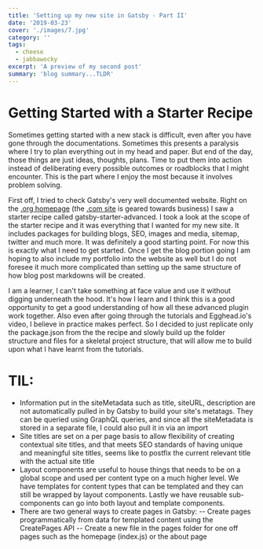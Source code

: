 ```yaml
---
title: 'Setting up my new site in Gatsby - Part II'
date: '2019-03-23'
cover: './images/7.jpg'
category: ''
tags:
  - cheese
  - jabbawocky
excerpt: 'A preview of my second post'
summary: 'blog summary...TLDR'
---
```


# Getting Started with a Starter Recipe

Sometimes getting started with a new stack is difficult, even after you have gone through the documentations. Sometimes this presents a paralysis where I try to plan everything out in my head and paper. But end of the day, those things are just ideas, thoughts, plans. Time to put them into action instead of deliberating every possible outcomes or roadblocks that I might encounter. This is the part where I enjoy the most because it involves problem solving.

First off, I tried to check Gatsby's very well documented website. Right on the [.org homepage](https://www.gatsbyjs.org) (the [.com site](https://www.gatsbyjs.com/) is geared towards business) I saw a starter recipe called gatsby-starter-advanced. I took a look at the scope of the starter recipe and it was everything that I wanted for my new site. It includes packages for building blogs, SEO, images and media, sitemap, twitter and much more. It was definitely a good starting point. For now this is exactly what I need to get started. Once I get the blog portion going I am hoping to also include my portfolio into the website as well but I do not foresee it much more complicated than setting up the same structure of how blog post markdowns will be created.

I am a learner, I can't take something at face value and use it without digging underneath the hood. It's how I learn and I think this is a good opportunity to get a good understanding of how all these advanced plugin work together. Also even after going through the tutorials and Egghead.io's video, I believe in practice makes perfect. So I decided to just replicate only the package.json from the the recipe and slowly build up the folder structure and files for a skeletal project structure, that will allow me to build upon what I have learnt from the tutorials.

# TIL:

- Information put in the siteMetadata such as title, siteURL, description are not automatically pulled in by Gatsby to build your site's metatags. They can be queried using GraphQL queries, and since all the siteMetadata is stored in a separate file, I could also pull it in via an import
- Site titles are set on a per page basis to allow flexibility of creating contextual site titles, and that meets SEO standards of having unique and meaningful site titles, seems like to postfix the current relevant title with the actual site title
- Layout components are useful to house things that needs to be on a global scope and used per content type on a much higher level. We have templates for content types that can be templated and they can still be wrapped by layout components. Lastly we have reusable sub-components can go into both layout and template components.
- There are two general ways to create pages in Gatsby:
  -- Create pages programmatically from data for templated content using the CreatePages API
  -- Create a new file in the pages folder for one off pages such as the homepage (index.js) or the about page
